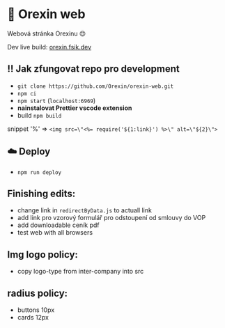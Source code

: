 # 🚀 Orexin web

Webová stránka Orexinu 😍

Dev live build: [orexin.fsik.dev](https://orexin.fsik.dev/)

## ‼️ Jak zfungovat repo pro development

- `git clone https://github.com/Orexin/orexin-web.git`
- `npm ci`
- `npm start` (`localhost:6969`)
- **nainstalovat Prettier vscode extension**
- build `npm build`

snippet '%' => `<img src=\"<%= require('${1:link}') %>\" alt=\"${2}\">`

## ☁️ Deploy

- `npm run deploy`

## Finishing edits:

- change link in `redirectByData.js` to actuall link
- add link pro vzorový formulář pro odstoupení od smlouvy do VOP
- add downloadable ceník pdf
- test web with all browsers

## Img logo policy:

- copy logo-type from inter-company into src

## radius policy:

- buttons 10px
- cards 12px
